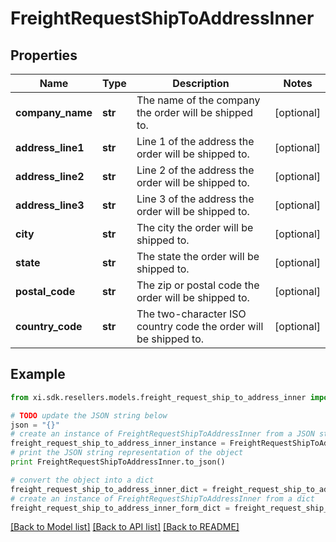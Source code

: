 # FreightRequestShipToAddressInner


## Properties

Name | Type | Description | Notes
------------ | ------------- | ------------- | -------------
**company_name** | **str** | The name of the company the order will be shipped to. | [optional] 
**address_line1** | **str** | Line 1 of the address the order will be shipped to. | [optional] 
**address_line2** | **str** | Line 2 of the address the order will be shipped to. | [optional] 
**address_line3** | **str** | Line 3 of the address the order will be shipped to. | [optional] 
**city** | **str** | The city the order will be shipped to. | [optional] 
**state** | **str** | The state the order will be shipped to. | [optional] 
**postal_code** | **str** | The zip or postal code the order will be shipped to. | [optional] 
**country_code** | **str** | The two-character ISO country code the order will be shipped to. | [optional] 

## Example

```python
from xi.sdk.resellers.models.freight_request_ship_to_address_inner import FreightRequestShipToAddressInner

# TODO update the JSON string below
json = "{}"
# create an instance of FreightRequestShipToAddressInner from a JSON string
freight_request_ship_to_address_inner_instance = FreightRequestShipToAddressInner.from_json(json)
# print the JSON string representation of the object
print FreightRequestShipToAddressInner.to_json()

# convert the object into a dict
freight_request_ship_to_address_inner_dict = freight_request_ship_to_address_inner_instance.to_dict()
# create an instance of FreightRequestShipToAddressInner from a dict
freight_request_ship_to_address_inner_form_dict = freight_request_ship_to_address_inner.from_dict(freight_request_ship_to_address_inner_dict)
```
[[Back to Model list]](../README.md#documentation-for-models) [[Back to API list]](../README.md#documentation-for-api-endpoints) [[Back to README]](../README.md)


